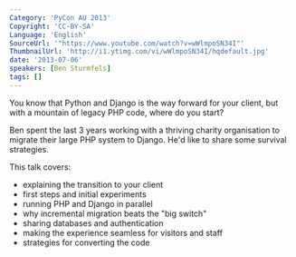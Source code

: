 ```yaml
---
Category: 'PyCon AU 2013'
Copyright: 'CC-BY-SA'
Language: 'English'
SourceUrl: '"https://www.youtube.com/watch?v=wWlmpoSN34I"'
ThumbnailUrl: 'http://i1.ytimg.com/vi/wWlmpoSN34I/hqdefault.jpg'
date: '2013-07-06'
speakers: [Ben Sturmfels]
tags: []
---
```

You know that Python and Django is the way forward for your client, but with a mountain of legacy PHP code, where do you start?

Ben spent the last 3 years working with a thriving charity organisation to migrate their large PHP system to Django. He'd like to share some survival strategies.

This talk covers:

 - explaining the transition to your client
 - first steps and initial experiments
 - running PHP and Django in parallel
 - why incremental migration beats the "big switch"
 - sharing databases and authentication
 - making the experience seamless for visitors and staff
 - strategies for converting the code